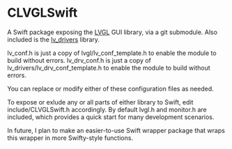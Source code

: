 # CLVGLSwift

A Swift package exposing the [LVGL](https://github.com/lvgl/lvgl) GUI library, via a git submodule. Also included is the [lv_drivers](https://github.com/lvgl/lv_drivers) library. 

lv_conf.h is just a copy of lvgl/lv_conf_template.h to enable the module to build without errors.
lv_drv_conf.h is just a copy of lv_drivers/lv_drv_conf_template.h to enable the module to build without errors.

You can replace or modify either of these configuration files as needed.

To expose or exlude any or all parts of either library to Swift, edit include/CLVGLSwift.h accordingly. By default lvgl.h and monitor.h are included, which provides a quick start for many development scenarios. 

In future, I plan to make an easier-to-use Swift wrapper package that wraps this wrapper in more Swifty-style functions. 

